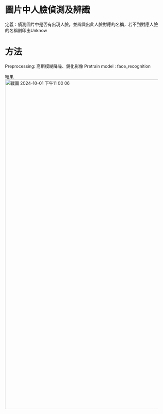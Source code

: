 # 圖片中人臉偵測及辨識
定義：偵測圖片中是否有出現人臉，並辨識出此人臉對應的名稱，若不到對應人臉的名稱則印出Unknow

# 方法
Preprocessing: 高斯模糊降噪、鋭化影像
Pretrain model : face_recognition

結果
<img width="1087" alt="截圖 2024-10-01 下午11 00 06" src="https://github.com/user-attachments/assets/82a43a7c-2fed-4921-b414-1d5f56543827">
